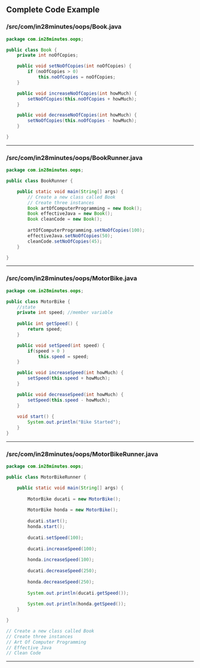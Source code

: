 <!---
Current Directory : /in28Minutes/git/java-a-course-for-beginners/5-IntroductionToObjectOrientedProgramming
-->

## Complete Code Example


### /src/com/in28minutes/oops/Book.java

```java
package com.in28minutes.oops;

public class Book {
	private int noOfCopies;

	public void setNoOfCopies(int noOfCopies) {
		if (noOfCopies > 0)
			this.noOfCopies = noOfCopies;
	}

	public void increaseNoOfCopies(int howMuch) {
		setNoOfCopies(this.noOfCopies + howMuch);
	}

	public void decreaseNoOfCopies(int howMuch) {
		setNoOfCopies(this.noOfCopies - howMuch);
	}

}
```
---

### /src/com/in28minutes/oops/BookRunner.java

```java
package com.in28minutes.oops;

public class BookRunner {

	public static void main(String[] args) {
		// Create a new class called Book 
		// Create three instances
		Book artOfComputerProgramming = new Book();
		Book effectiveJava = new Book();
		Book cleanCode = new Book();
		
		artOfComputerProgramming.setNoOfCopies(100);
		effectiveJava.setNoOfCopies(50);
		cleanCode.setNoOfCopies(45);
	}

}
```
---

### /src/com/in28minutes/oops/MotorBike.java

```java
package com.in28minutes.oops;

public class MotorBike {
	//state
	private int speed; //member variable
		
	public int getSpeed() {
		return speed;
	}

	public void setSpeed(int speed) {
		if(speed > 0 )
			this.speed = speed;
	}

	public void increaseSpeed(int howMuch) {
		setSpeed(this.speed + howMuch);
	}

	public void decreaseSpeed(int howMuch) {
		setSpeed(this.speed - howMuch);
	}
	
	void start() {
		System.out.println("Bike Started");
	}
}
```
---

### /src/com/in28minutes/oops/MotorBikeRunner.java

```java
package com.in28minutes.oops;

public class MotorBikeRunner {

	public static void main(String[] args) {
		
		MotorBike ducati = new MotorBike();
		
		MotorBike honda = new MotorBike();
		
		ducati.start();
		honda.start();
		
		ducati.setSpeed(100);
		
		ducati.increaseSpeed(100);
				
		honda.increaseSpeed(100);
		
		ducati.decreaseSpeed(250);
		
		honda.decreaseSpeed(250);
		
		System.out.println(ducati.getSpeed());
		
		System.out.println(honda.getSpeed());
	}

}

// Create a new class called Book 
// Create three instances
// Art Of Computer Programming
// Effective Java
// Clean Code
```
---
